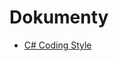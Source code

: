# Dokumenty

- [C# Coding Style](https://github.com/Kros-sk/Kros.Documents/blob/master/coding-style.md)
